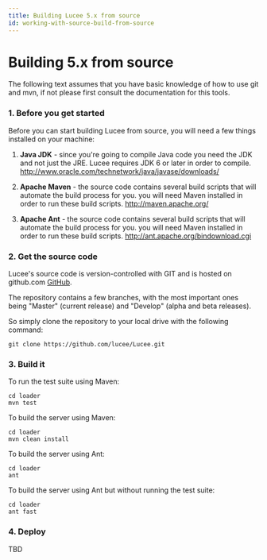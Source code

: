 ```yaml
---
title: Building Lucee 5.x from source
id: working-with-source-build-from-source
---
```


# Building 5.x from source #

The following text assumes that you have basic knowledge of how to use git and mvn, if not please first consult the documentation for this tools.

### 1. Before you get started

Before you can start building Lucee from source, you will need a few things installed on your machine:

1. **Java JDK** - since you're going to compile Java code you need the JDK and not just the JRE.  Lucee requires JDK 6 or later in order to compile.  http://www.oracle.com/technetwork/java/javase/downloads/

1. **Apache Maven** - the source code contains several build scripts that will automate the build process for you. you will need Maven installed in order to run these build scripts. http://maven.apache.org/

1. **Apache Ant** - the source code contains several build scripts that will automate the build process for you. you will need Maven installed in order to run these build scripts. http://ant.apache.org/bindownload.cgi

### 2. Get the source code

Lucee's source code is version-controlled with GIT and is hosted on github.com [GitHub](https://github.com/lucee/lucee).

The repository contains a few branches, with the most important ones being "Master" (current release) and "Develop" (alpha and beta releases).

So simply clone the repository to your local drive with the following command:

    git clone https://github.com/lucee/Lucee.git

### 3. Build it

To run the test suite using Maven:

    cd loader
    mvn test

To build the server using Maven:

    cd loader
    mvn clean install

To build the server using Ant:

    cd loader
    ant

To build the server using Ant but without running the test suite:

    cd loader
    ant fast

### 4. Deploy

TBD

